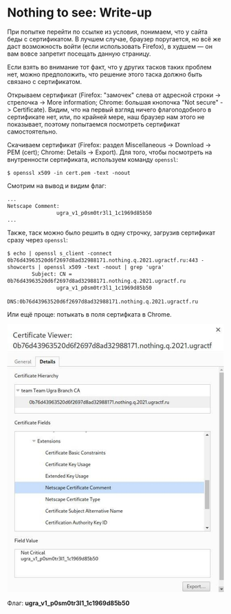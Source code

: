 # Nothing to see: Write-up

При попытке перейти по ссылке из условия, понимаем, что у сайта беды с сертификатом. В лучшем случае, браузер поругается, 
но всё же даст возможность войти (если использовать Firefox), в худшем &mdash; он вам вовсе запретит посещать данную страницу.

Если взять во внимание тот факт, что у других тасков таких проблем нет, можно предположить, что решение этого таска должно 
быть связано с сертификатом.

Открываем сертификат (Firefox: "замочек" слева от адресной строки -> стрелочка -> More information; Chrome: большая кнопочка
"Not secure" -> Certificate). Видим, что на первый взгляд ничего флагоподобного в сертификате нет, или, по крайней мере, 
наш браузер нам этого не показывает, поэтому попытаемся посмотреть сертификат самостоятельно.

Скачиваем сертификат (Firefox: раздел Miscellaneous -> Download -> PEM (cert); Chrome: Details -> Export).
Для того, чтобы посмотреть на внутренности сертификата, используем команду `openssl`:

```shell
$ openssl x509 -in cert.pem -text -noout
```

Смотрим на вывод и видим флаг:

```
...
Netscape Comment: 
                ugra_v1_p0sm0tr3l1_1c1969d85b50
...
```

Также, таск можно было решить в одну строчку, загрузив сертификат сразу через `openssl`:

```shell
$ echo | openssl s_client -connect 0b76d43963520d6f2697d8ad32988171.nothing.q.2021.ugractf.ru:443 -showcerts | openssl x509 -text -noout | grep 'ugra'
        Subject: CN = 0b76d43963520d6f2697d8ad32988171.nothing.q.2021.ugractf.ru
                ugra_v1_p0sm0tr3l1_1c1969d85b50
                DNS:0b76d43963520d6f2697d8ad32988171.nothing.q.2021.ugractf.ru
```

Или ещё проще: потыкать в поля сертифката в Chrome.

![](public/photo.jpg)

Флаг: **ugra_v1_p0sm0tr3l1_1c1969d85b50**